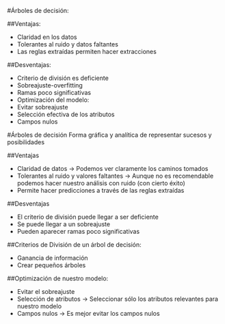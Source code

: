#Árboles de decisión:

##Ventajas:

- Claridad en los datos
- Tolerantes al ruido y datos faltantes
- Las reglas extraídas permiten hacer extracciones

##Desventajas:

- Criterio de división es deficiente
- Sobreajuste-overfitting
- Ramas poco significativas
- Optimización del modelo:
- Evitar sobreajuste
- Selección efectiva de los atributos
- Campos nulos

#Árboles de decisión
Forma gráfica y analítica de representar sucesos y posibilidades

##Ventajas

- Claridad de datos → Podemos ver claramente los caminos tomados
- Tolerantes al ruido y valores faltantes → Aunque no es recomendable podemos hacer nuestro análisis con ruido (con cierto éxito)
- Permite hacer predicciones a través de las reglas extraídas

##Desventajas

- El criterio de división puede llegar a ser deficiente
- Se puede llegar a un sobreajuste
- Pueden aparecer ramas poco significativas

##Criterios de División de un árbol de decisión:

- Ganancia de información
- Crear pequeños árboles

##Optimización de nuestro modelo:

- Evitar el sobreajuste
- Selección de atributos → Seleccionar sólo los atributos relevantes para nuestro modelo
- Campos nulos → Es mejor evitar los campos nulos
